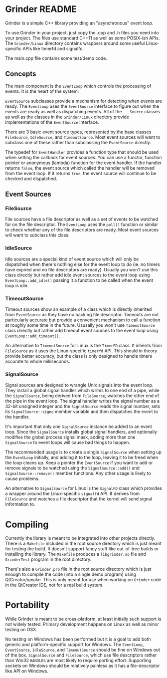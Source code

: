 Grinder README
==============

Grinder is a simple C++ library providing an "asynchronous" event
loop.

To use Grinder in your project, just copy the .cpp and .h files you
need into your project. The files use standard C++11 as well as some
POSIX-ish APIs. The `Grinder/Linux` directory contains wrappers around
some useful Linux-specific APIs like timerfd and signalfd.

The main.cpp file contains some test/demo code.

Concepts
--------

The main component is the `EventLoop` which controls the processing of
events. It is the heart of the system.

`EventSource` subclasses provide a mechanism for detecting when events
are ready. The `EventLoop` uses the `EventSource` interface to figure
out when the events are ready as well as dispatching events. All of
the `___Source` classes as well as the classes in the `Grinder/Linux`
directory provide implementations of the `EventSource` interface.

There are 3 basic event source types, represented by the base classes
`FileSource`, `IdleSource`, and `TimeoutSource`. Most event sources
will want to subclass one of these rather than subclassing the `EventSource`
directly.

The typedef for `EventHandler` provides a function type that should be
used when setting the callback for event sources. You can use a functor,
function pointer or anonymous (lambda) function for the event handler.
If the handler returns `false`, the event source which called the
handler will be removed from the event loop. If it returns `true`,
the event source will continue to be checked and dispatched.

Event Sources
-------------

### FileSource

File sources have a file descriptor as well as a set of events to be
watched for on the file descriptor. The `EventLoop` uses the `poll()`
function or similar to check whether any of the file descriptors are
ready. Most event sources will want to subclass this class.

### IdleSource

Idle sources are a special kind of event source which will only be
dispatched when there's nothing else for the event loop to do (ie. no
timers have expired and no file descriptors are ready). Usually you
won't use this class directly but rather add idle event sources to
the event loop using `EventLoop::add_idle()` passing it a function
to be called when the event loop is idle.

### TimeoutSource

Timeout sources show an example of a class which is directly inherited
from `EventSource` as they have no backing file descriptor. Timeouts
are not particularly accurate but provide a convenient mechanism to
call a function at roughly some time in the future. Ususally you won't
use `TimeoutSource` class directly but rather add timeout event sources
to the event loop using `EventLoop::add_timeout()`.

An alternative to `TimeoutSource` for Linux is the `TimerFD` class. It
inherits from `FileSource` as it uses the Linux-specific `timerfd` API.
This should in theory provide better accuracy, but the class is only
designed to handle timers accurate to whole milliseconds.

### SignalSource

Signal sources are designed to wrangle Unix signals into the event
loop. They install a global signal handler which writes to one end of
a pipe, while the `SignalSource`, being derived from `FileSource`,
watches the other end of the pipe in the event loop. The signal handler
writes the signal number as a 32-bit unsigned integer and the `SignalSource`
reads the signal number, sets its `SignalSource::signo` member variable
and then dispatches the event to the handler.

It's important that only one `SignalSource` instance be added to an
event loop. Since the `SignalSource` installs global signal handlers,
and optionally modifies the global process signal mask, adding more
than one `SignalSource` to event loops will cause bad things to happen.

The recommended usage is to create a single `SignalSource` when setting
up the `EventLoop` initially, and adding it to the loop, leaving it to
be freed when the loop cleans up. Keep a pointer the `EventSource` if
you want to add or remove signals to be watched using the
`SignalSource::add()` and `SignalSource::remove()` member functions.
Any other usage is likely to cause problems.

An alternative to `SignalSource` for Linux is the `SignalFD` class
which provides a wrapper around the Linux-specific `signalfd` API. It
derives from `FileSource` and watches a file descriptor that the kernel
will send signal information to.

Compiling
=========

Currently the library is meant to be integrated into other projects
directly. There is a `Makefile` included in the root source directory
which is just meant for testing the build. It doesn't support fancy
stuff like out-of-tree builds or installing the library. The `Makefile`
produces a `libgrinder.so` file and `GrinderTest` program in the root
directory.

There's also a `Grinder.pro` file in the root source directory which is
just enough to compile the code (into a single demo program) using
QtCreator/qmake. This is only meant for use when working on `Grinder`
code in the QtCreator IDE, not for a real build system.

Portability
===========

While Grinder is meant to be cross-platform, at least initially such 
support is not widely tested. Primary development happens on Linux as 
well as minor testing on OSX.

No testing on Windows has been performed but it is a goal to add both 
generic and platform-specific support for Windows. The `EventLoop`, 
`EventSource`, `IdleSource`, and `TimeoutSource` should be fine on 
Windows out of the box. `SignalSource` and `FileSource`, which use file 
descriptors rather than Win32 `HANDLE`s are most likely to require 
porting effort. Supporting sockets on Windows should be relatively 
painless as it has a file-descriptor like API on Windows.
